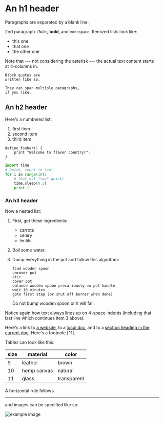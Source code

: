 An h1 header
============

Paragraphs are separated by a blank line.

2nd paragraph. *Italic*, **bold**, and `monospace`. Itemized lists
look like:

  * this one
  * that one
  * the other one

Note that --- not considering the asterisk --- the actual text
content starts at 4-columns in.

	Block quotes are
	written like so.
	
	They can span multiple paragraphs,
	if you like.

An h2 header
------------

Here's a numbered list:

 1. first item
 2. second item
 3. third item

```
define foobar() {
    print "Welcome to flavor country!";
}
```

~~~python
import time
# Quick, count to ten!
for i in range(10):
    # (but not *too* quick)
    time.sleep(0.5)
    print i
~~~



### An h3 header ###

Now a nested list:

 1. First, get these ingredients:

      * carrots
      * celery
      * lentils

 2. Boil some water.

 3. Dump everything in the pot and follow
    this algorithm:

        find wooden spoon
        uncover pot
        stir
        cover pot
        balance wooden spoon precariously on pot handle
        wait 10 minutes
        goto first step (or shut off burner when done)

    Do not bump wooden spoon or it will fall.

Notice again how text always lines up on 4-space indents (including
that last line which continues item 3 above).

Here's a link to [a website](http://foo.bar), to a [local doc](local-doc.html), and to a [section heading in the current doc](#an-h2-header). Here's a footnote [^1].

Tables can look like this:

size|material    |color
----|------------|------------
9   |leather     |brown
10  |hemp canvas |natural
11  |glass       |transparent


A horizontal rule follows.

***

and images can be specified like so:

![example image](example-image.jpg "An exemplary image")
